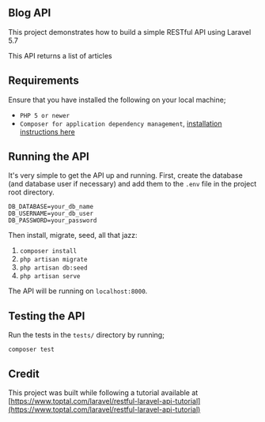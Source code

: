 ## Blog API

 This project demonstrates how to build a simple RESTful API using Laravel 5.7
 
 This API returns a list of articles

## 

## Requirements

Ensure that you have installed the following on your local machine;
- `PHP 5 or newer`
- `Composer for application dependency management`, [installation instructions here](https://getcomposer.org/download/)

## Running the API

It's very simple to get the API up and running. First, create the database (and database
user if necessary) and add them to the `.env` file in the project root directory.

```
DB_DATABASE=your_db_name
DB_USERNAME=your_db_user
DB_PASSWORD=your_password
```

Then install, migrate, seed, all that jazz:

1. `composer install`
2. `php artisan migrate`
3. `php artisan db:seed`
4. `php artisan serve`

The API will be running on `localhost:8000`.

## Testing the API

Run the tests in the `tests/` directory by running;
```
composer test
```

## Credit
This project was built while following a tutorial available at [https://www.toptal.com/laravel/restful-laravel-api-tutorial](https://www.toptal.com/laravel/restful-laravel-api-tutorial)
